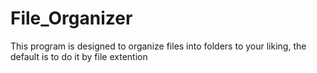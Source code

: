 # File_Organizer
This program is designed to organize files into folders to your liking, the default is to do it by file extention
